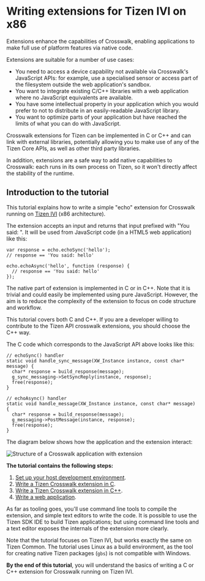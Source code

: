 # Writing extensions for Tizen IVI on x86

Extensions enhance the capabilities of Crosswalk, enabling applications to make full use of platform features via native code.

Extensions are suitable for a number of use cases:

*   You need to access a device capability not available via Crosswalk's JavaScript APIs: for example, use a specialised sensor or access part of the filesystem outside the web application's sandbox.
*   You want to integrate existing C/C++ libraries with a web application where no JavaScript equivalents are available.
*   You have some intellectual property in your application which you would prefer to not to distribute in an easily-readable JavaScript library.
*   You want to optimize parts of your application but have reached the limits of what you can do with JavaScript.

Crosswalk extensions for Tizen can be implemented in C or C++ and can link with external libraries, potentially allowing you to make use of any of the Tizen Core APIs, as well as other third party libraries.

In addition, extensions are a safe way to add native capabilities to Crosswalk: each runs in its own process on Tizen, so it won't directly affect the stability of the runtime.

## Introduction to the tutorial

This tutorial explains how to write a simple "echo" extension for Crosswalk running on [Tizen IVI](https://wiki.tizen.org/wiki/IVI) (x86 architecture).

The extension accepts an input and returns that input prefixed with "You said: ". It will be used from JavaScript code (in a HTML5 web application) like this:

    var response = echo.echoSync('hello');
    // response == 'You said: hello'

    echo.echoAsync('hello', function (response) {
      // response == 'You said: hello'
    });

The native part of extension is implemented in C or in C++. Note that it is trivial and could easily be implemented using pure JavaScript. However, the aim is to reduce the complexity of the extension to focus on code structure and workflow.

This tutorial covers both C and C++. If you are a developer willing to contribute to the Tizen API crosswalk extensions, you should choose the C++ way.

The C code which corresponds to the JavaScript API above looks like this:

    // echoSync() handler
    static void handle_sync_message(XW_Instance instance, const char* message) {
      char* response = build_response(message);
      g_sync_messaging->SetSyncReply(instance, response);
      free(response);
    }

    // echoAsync() handler
    static void handle_message(XW_Instance instance, const char* message) {
      char* response = build_response(message);
      g_messaging->PostMessage(instance, response);
      free(response);
    }

The diagram below shows how the application and the extension interact:

![Structure of a Crosswalk application with extension](/assets/crosswalk-extension-layout.png)

**The tutorial contains the following steps:**

1.  [Set up your host development environment](/documentation/tizen_ivi_extensions/host_and_target_setup.html).
2.  [Write a Tizen Crosswalk extension in C](/documentation/tizen_ivi_extensions/write_an_extension_in_c.html).
3.  [Write a Tizen Crosswalk extension in C++](/documentation/tizen_ivi_extensions/write_an_extension_in_c++.html).
4.  [Write a web application](/documentation/tizen_ivi_extensions/write_a_web_application.html).
<!-- 5.  [Run the application and extension using the Tizen emulator](/documentation/tizen_ivi_extensions/run_on_tizen_emulator.html). -->

As far as tooling goes, you'll use command line tools to compile the extension, and simple text editors to write the code. It is possible to use the Tizen SDK IDE to build Tizen applications; but using command line tools and a text editor exposes the internals of the extension more clearly.

Note that the tutorial focuses on Tizen IVI, but works exactly the same on Tizen Common. The tutorial uses Linux as a build environment, as the tool for creating native Tizen packages (`gbs`) is not compatible with Windows.

**By the end of this tutorial**, you will understand the basics of writing a C or C++ extension for Crosswalk running on Tizen IVI.
